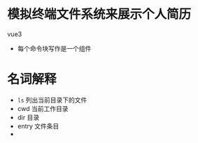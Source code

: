 # 模拟终端文件系统来展示个人简历
vue3
* 每个命令块写作是一个组件


# 名词解释
* `ls` 列出当前目录下的文件
* cwd 当前工作目录
* dir 目录
* entry 文件条目
* 